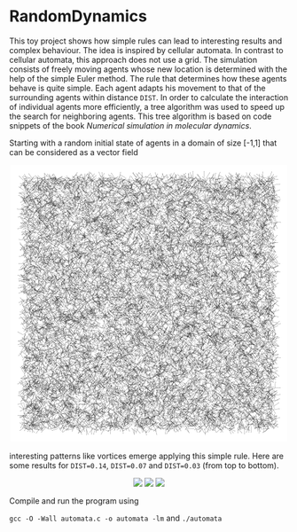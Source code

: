 # RandomDynamics

This toy project shows how simple rules can lead to interesting results and complex behaviour. The idea is inspired by cellular automata. In contrast to cellular automata, this approach does not use a grid. The simulation consists of freely moving agents whose new location is determined with the help of the simple Euler method. The rule that determines how these agents behave is quite simple. Each agent adapts his movement to that of the surrounding agents within distance `DIST`. In order to calculate the interaction of individual agents more efficiently, a tree algorithm was used to speed up the search for neighboring agents. This tree algorithm is based on code snippets of the book *Numerical simulation in molecular dynamics*.

Starting with a random initial state of agents in a domain of size [-1,1] that can be considered as a vector field

<div align="center">
<img src="https://github.com/KaiFabi/RandomDynamics/blob/master/results/init.png" height="500">
</div>

interesting patterns like vortices emerge applying this simple rule. Here are some results for `DIST=0.14`, `DIST=0.07` and `DIST=0.03` (from top to bottom).

<p align="center">
<img src="https://github.com/KaiFabi/RandomDynamics/blob/master/results/output_dist_0p14.gif" height="500">
<img src="https://github.com/KaiFabi/RandomDynamics/blob/master/results/output_dist_0p07.gif" height="500">
<img src="https://github.com/KaiFabi/RandomDynamics/blob/master/results/output_dist_0p03.gif" height="500">
</p>

Compile and run the program using

`gcc -O -Wall automata.c -o automata -lm`
and 
`./automata`
